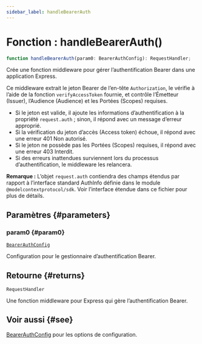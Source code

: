 ```yaml
---
sidebar_label: handleBearerAuth
---
```


# Fonction : handleBearerAuth()

```ts
function handleBearerAuth(param0: BearerAuthConfig): RequestHandler;
```

Crée une fonction middleware pour gérer l’authentification Bearer dans une application Express.

Ce middleware extrait le jeton Bearer de l’en-tête `Authorization`, le vérifie à l’aide de la fonction
`verifyAccessToken` fournie, et contrôle l’Émetteur (Issuer), l’Audience (Audience) et les Portées (Scopes) requises.

- Si le jeton est valide, il ajoute les informations d’authentification à la propriété `request.auth` ;
sinon, il répond avec un message d’erreur approprié.
- Si la vérification du jeton d’accès (Access token) échoue, il répond avec une erreur 401 Non autorisé.
- Si le jeton ne possède pas les Portées (Scopes) requises, il répond avec une erreur 403 Interdit.
- Si des erreurs inattendues surviennent lors du processus d’authentification, le middleware les relancera.

**Remarque :** L’objet `request.auth` contiendra des champs étendus par rapport à l’interface standard
AuthInfo définie dans le module `@modelcontextprotocol/sdk`. Voir l’interface étendue dans ce fichier pour plus de détails.

## Paramètres {#parameters}

### param0 {#param0}

[`BearerAuthConfig`](/references/js/type-aliases/BearerAuthConfig.md)

Configuration pour le gestionnaire d’authentification Bearer.

## Retourne {#returns}

`RequestHandler`

Une fonction middleware pour Express qui gère l’authentification Bearer.

## Voir aussi {#see}

[BearerAuthConfig](/references/js/type-aliases/BearerAuthConfig.md) pour les options de configuration.
